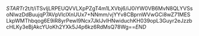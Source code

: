 $START$r2t/t/iTSvljLRPEUQVVLXpPZgT4m1LXVbj6/iJ0iYW0VB6MvN8QLYVSsoNIwzDdBuujqP7AVpVlclXnUUx7+NNmm/vjYYv8CBprnWVwGCi8wZ71MESLkpWMThbqog6E9iR8yrPewI9Ncx7JklJvIHNwiduchKH039opL3Guyr2eJzzbcHLKy3eBjAkcYUoKh2YXk5J4p6kz6RdMsQ78Wg==$END$